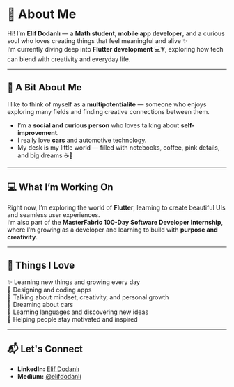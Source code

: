 # 🌸 About Me

Hi! I’m **Elif Dodanlı** — a **Math student**, **mobile app developer**, and a curious soul who loves creating things that feel meaningful and alive ✨  
I’m currently diving deep into **Flutter development** 💻💗, exploring how tech can blend with creativity and everyday life.   

---

## 💫 A Bit About Me
I like to think of myself as a **multipotentialite** — someone who enjoys exploring many fields and finding creative connections between them.  
- I’m a **social and curious person** who loves talking about **self-improvement**.  
- I really love **cars** and automotive technology.
- My desk is my little world — filled with notebooks, coffee, pink details, and big dreams ☕️🌷  

---

## 💻 What I’m Working On
Right now, I’m exploring the world of **Flutter**, learning to create beautiful UIs and seamless user experiences.   
I’m also part of the **MasterFabric 100-Day Software Developer Internship**, where I’m growing as a developer and learning to build with **purpose and creativity**.  

---

## 🎀 Things I Love
✨ Learning new things and growing every day  
📱 Designing and coding apps  
💬 Talking about mindset, creativity, and personal growth  
🚗 Dreaming about cars  
🌸 Learning languages and discovering new ideas  
🫶 Helping people stay motivated and inspired  

---

## 📬 Let's Connect

* **LinkedIn:** [Elif Dodanlı](https://www.linkedin.com/in/elif-dodanl%C4%B1/)
* **Medium:** [@elifdodanli](https://medium.com/@elifdodanli)

